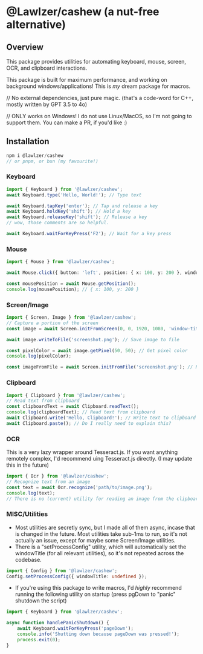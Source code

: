 # @Lawlzer/cashew (a nut-free alternative)

## Overview

This package provides utilities for automating keyboard, mouse, screen, OCR, and clipboard interactions.

This package is built for maximum performance, and working on background windows/applications! This is _my_ dream package for macros.

// No external dependencies, just pure magic. (that's a code-word for C++, mostly written by GPT 3.5 to 4o)

// ONLY works on Windows! I do not use Linux/MacOS, so I'm not going to support them. You can make a PR, if you'd like :)

## Installation

```c
npm i @lawlzer/cashew
// or pnpm, or bun (my favourite!)
```

### Keyboard

```typescript
import { Keyboard } from '@lawlzer/cashew';
await Keyboard.type('Hello, World!'); // Type text

await Keyboard.tapKey('enter'); // Tap and release a key
await Keyboard.holdKey('shift'); // Hold a key
await Keyboard.releaseKey('shift'); // Release a key
// wow, those comments are so helpful.

await Keyboard.waitForKeyPress('F2'); // Wait for a key press
```

### Mouse

```typescript
import { Mouse } from '@lawlzer/cashew';

await Mouse.click({ button: 'left', position: { x: 100, y: 200 }, windowTitle: 'put-something-here' });

const mousePosition = await Mouse.getPosition();
console.log(mousePosition); // { x: 100, y: 200 }
```

### Screen/Image

```typescript
import { Screen, Image } from '@lawlzer/cashew';
// Capture a portion of the screen
const image = await Screen.initFromScreen(0, 0, 1920, 1080, 'window-title-goes-here');

await image.writeToFile('screenshot.png'); // Save image to file

const pixelColor = await image.getPixel(50, 50); // Get pixel color
console.log(pixelColor);

const imageFromFile = await Screen.initFromFile('screenshot.png'); // Read the image from a file
```

### Clipboard

```typescript
import { Clipboard } from '@lawlzer/cashew';
// Read text from clipboard
const clipboardText = await Clipboard.readText();
console.log(clipboardText); // Read text from clipboard
await Clipboard.write('Hello, Clipboard!'); // Write text to clipboard
await Clipboard.paste(); // Do I really need to explain this?
```

### OCR

This is a very lazy wrapper around Tesseract.js. If you want anything remotely complex, I'd recommend uing Tesseract.js directly. (I may update this in the future)

```typescript
import { Ocr } from '@lawlzer/cashew';
// Recognize text from an image
const text = await Ocr.recognize('path/to/image.png');
console.log(text);
// There is no (current) utility for reading an image from the clipboard or a variable. It MUST be written to a file.
```

### MISC/Utilities

- Most utilities are secretly sync, but I made all of them async, incase that is changed in the future. Most utilities take sub-1ms to run, so it's not actually an issue, except for maybe some Screen/Image utilities.
- There is a "setProcessConfig" utility, which will automatically set the windowTitle (for all relevant utilities), so it's not repeated across the codebase.

```typescript
import { Config } from '@lawlzer/cashew';
Config.setProcessConfig({ windowTitle: undefined });
```

- If you're using this package to write macros, I'd _highly_ recommend running the following utility on startup (press pgDown to "panic" shutdown the script)

```typescript
import { Keyboard } from '@lawlzer/cashew';

async function handlePanicShutdown() {
	await Keyboard.waitForKeyPress('pageDown');
	console.info('Shutting down because pageDown was pressed!');
	process.exit(0);
}
```
